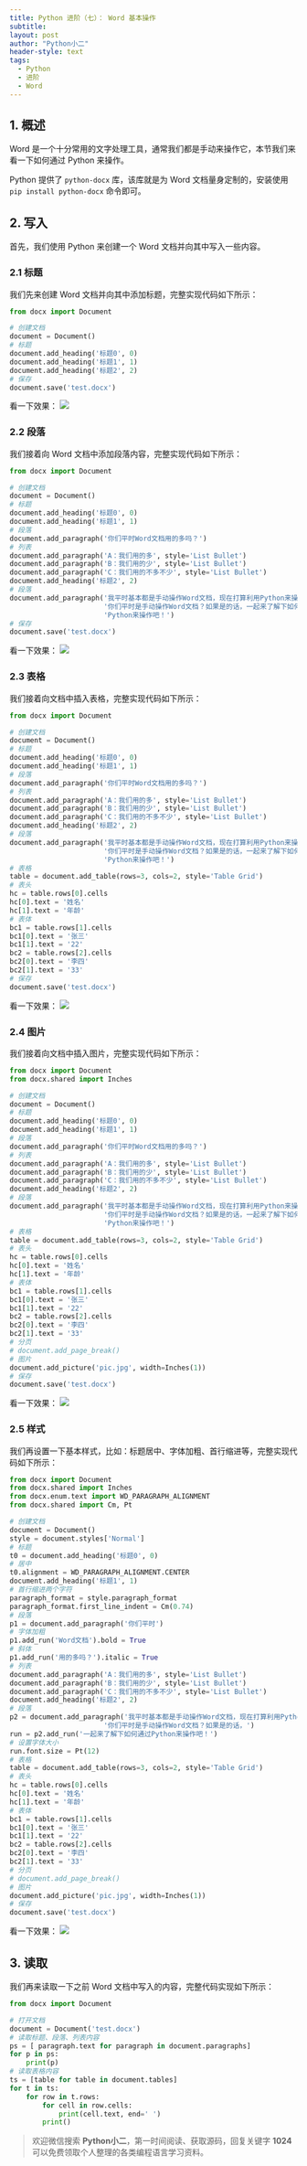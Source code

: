 ```yaml
---
title: Python 进阶（七）： Word 基本操作
subtitle: 
layout: post
author: "Python小二"
header-style: text
tags:
  - Python
  - 进阶
  - Word
---
```


## 1. 概述

Word 是一个十分常用的文字处理工具，通常我们都是手动来操作它，本节我们来看一下如何通过 Python 来操作。

Python 提供了 `python-docx` 库，该库就是为 Word 文档量身定制的，安装使用 `pip install python-docx` 命令即可。


## 2. 写入

首先，我们使用 Python 来创建一个 Word 文档并向其中写入一些内容。

### 2.1 标题

我们先来创建 Word 文档并向其中添加标题，完整实现代码如下所示：

```python
from docx import Document

# 创建文档
document = Document()
# 标题
document.add_heading('标题0', 0)
document.add_heading('标题1', 1)
document.add_heading('标题2', 2)
# 保存
document.save('test.docx')
```

看一下效果：
![](https://img-blog.csdnimg.cn/20200229155802804.PNG)

### 2.2 段落

我们接着向 Word 文档中添加段落内容，完整实现代码如下所示：

```python
from docx import Document

# 创建文档
document = Document()
# 标题
document.add_heading('标题0', 0)
document.add_heading('标题1', 1)
# 段落
document.add_paragraph('你们平时Word文档用的多吗？')
# 列表
document.add_paragraph('A：我们用的多', style='List Bullet')
document.add_paragraph('B：我们用的少', style='List Bullet')
document.add_paragraph('C：我们用的不多不少', style='List Bullet')
document.add_heading('标题2', 2)
# 段落
document.add_paragraph('我平时基本都是手动操作Word文档，现在打算利用Python来操作它，'
                       '你们平时是手动操作Word文档？如果是的话，一起来了解下如何通过'
                       'Python来操作吧！')
# 保存
document.save('test.docx')
```

看一下效果：
![](https://img-blog.csdnimg.cn/20200229162830714.PNG)

### 2.3 表格

我们接着向文档中插入表格，完整实现代码如下所示：

```python
from docx import Document

# 创建文档
document = Document()
# 标题
document.add_heading('标题0', 0)
document.add_heading('标题1', 1)
# 段落
document.add_paragraph('你们平时Word文档用的多吗？')
# 列表
document.add_paragraph('A：我们用的多', style='List Bullet')
document.add_paragraph('B：我们用的少', style='List Bullet')
document.add_paragraph('C：我们用的不多不少', style='List Bullet')
document.add_heading('标题2', 2)
# 段落
document.add_paragraph('我平时基本都是手动操作Word文档，现在打算利用Python来操作它，'
                       '你们平时是手动操作Word文档？如果是的话，一起来了解下如何通过'
                       'Python来操作吧！')
# 表格
table = document.add_table(rows=3, cols=2, style='Table Grid')
# 表头
hc = table.rows[0].cells
hc[0].text = '姓名'
hc[1].text = '年龄'
# 表体
bc1 = table.rows[1].cells
bc1[0].text = '张三'
bc1[1].text = '22'
bc2 = table.rows[2].cells
bc2[0].text = '李四'
bc2[1].text = '33'
# 保存
document.save('test.docx')
```

看一下效果：
![](https://img-blog.csdnimg.cn/20200229171247628.PNG)

### 2.4 图片

我们接着向文档中插入图片，完整实现代码如下所示：

```python
from docx import Document
from docx.shared import Inches

# 创建文档
document = Document()
# 标题
document.add_heading('标题0', 0)
document.add_heading('标题1', 1)
# 段落
document.add_paragraph('你们平时Word文档用的多吗？')
# 列表
document.add_paragraph('A：我们用的多', style='List Bullet')
document.add_paragraph('B：我们用的少', style='List Bullet')
document.add_paragraph('C：我们用的不多不少', style='List Bullet')
document.add_heading('标题2', 2)
# 段落
document.add_paragraph('我平时基本都是手动操作Word文档，现在打算利用Python来操作它，'
                       '你们平时是手动操作Word文档？如果是的话，一起来了解下如何通过'
                       'Python来操作吧！')
# 表格
table = document.add_table(rows=3, cols=2, style='Table Grid')
# 表头
hc = table.rows[0].cells
hc[0].text = '姓名'
hc[1].text = '年龄'
# 表体
bc1 = table.rows[1].cells
bc1[0].text = '张三'
bc1[1].text = '22'
bc2 = table.rows[2].cells
bc2[0].text = '李四'
bc2[1].text = '33'
# 分页
# document.add_page_break()
# 图片
document.add_picture('pic.jpg', width=Inches(1))
# 保存
document.save('test.docx')
```

看一下效果：
![](https://img-blog.csdnimg.cn/20200229172136356.PNG)

### 2.5 样式

我们再设置一下基本样式，比如：标题居中、字体加粗、首行缩进等，完整实现代码如下所示：

```python
from docx import Document
from docx.shared import Inches
from docx.enum.text import WD_PARAGRAPH_ALIGNMENT
from docx.shared import Cm, Pt

# 创建文档
document = Document()
style = document.styles['Normal']
# 标题
t0 = document.add_heading('标题0', 0)
# 居中
t0.alignment = WD_PARAGRAPH_ALIGNMENT.CENTER
document.add_heading('标题1', 1)
# 首行缩进两个字符
paragraph_format = style.paragraph_format
paragraph_format.first_line_indent = Cm(0.74)
# 段落
p1 = document.add_paragraph('你们平时')
# 字体加粗
p1.add_run('Word文档').bold = True
# 斜体
p1.add_run('用的多吗？').italic = True
# 列表
document.add_paragraph('A：我们用的多', style='List Bullet')
document.add_paragraph('B：我们用的少', style='List Bullet')
document.add_paragraph('C：我们用的不多不少', style='List Bullet')
document.add_heading('标题2', 2)
# 段落
p2 = document.add_paragraph('我平时基本都是手动操作Word文档，现在打算利用Python来操作它，'
                       '你们平时是手动操作Word文档？如果是的话，')
run = p2.add_run('一起来了解下如何通过Python来操作吧！')
# 设置字体大小
run.font.size = Pt(12)
# 表格
table = document.add_table(rows=3, cols=2, style='Table Grid')
# 表头
hc = table.rows[0].cells
hc[0].text = '姓名'
hc[1].text = '年龄'
# 表体
bc1 = table.rows[1].cells
bc1[0].text = '张三'
bc1[1].text = '22'
bc2 = table.rows[2].cells
bc2[0].text = '李四'
bc2[1].text = '33'
# 分页
# document.add_page_break()
# 图片
document.add_picture('pic.jpg', width=Inches(1))
# 保存
document.save('test.docx')
```

看一下效果：
![](https://img-blog.csdnimg.cn/20200229175514473.PNG)

## 3. 读取

我们再来读取一下之前 Word 文档中写入的内容，完整代码实现如下所示：

```python
from docx import Document

# 打开文档
document = Document('test.docx')
# 读取标题、段落、列表内容
ps = [ paragraph.text for paragraph in document.paragraphs]
for p in ps:
    print(p)
# 读取表格内容
ts = [table for table in document.tables]
for t in ts:
    for row in t.rows:
        for cell in row.cells:
            print(cell.text, end=' ')
        print()
```

> 欢迎微信搜索 **Python小二**，第一时间阅读、获取源码，回复关键字 **1024** 可以免费领取个人整理的各类编程语言学习资料。